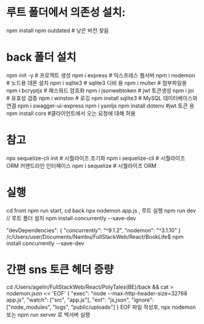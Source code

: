 # 루트 폴더에서 의존성 설치:

npm install
npm outdated # 낮은 버전 찾음

# back 폴더 설치

npm init -y # 프로젝트 생성
npm i express # 익스프레스 웹서버
npm i nodemon # 노드용 데몬 설치
npm i sqlite3 # sqlite3 디비 용
npm i multer # 첨부파일용
npm i bcryptjs # 패스워드 암호화
npm i jsonwebtoken # jwt 토큰생성
npm i joi # 유효성 검증
npm i winston # 로깅
npm install sqlite3 # MySQL 데이터베이스와 연결
npm i swagger-ui-express
npm i yamljs
npm install dotenv #jwt 토큰 용
npm install cors #클라이언트에서 오는 요청에 대해 허용

# 참고

npx sequelize-cli init # 시퀄라이즈 초기화
npm i sequelize-cli # 시퀄라이즈 ORM 커맨드라인 인터페이스
npm i sequelize # 시퀄라이즈 ORM

# 실행

cd front npm run start, cd back npx nodemon app.js , 루트 실행 npm run dev
// 루트 폴더 설치 npm install concurrently --save-dev

"devDependencies": {
"concurrently": "^9.1.2",
"nodemon": "^3.1.10"
}
/c/Users/user/Documents/Nambu/FullStackWeb/React/BookLife$ npm install concurrently --save-dev

# 간편 sns 토큰 헤더 증량
cd /Users/agelin/FullStackWeb/React/PolyTales\(BE\)/back && cat > nodemon.json << 'EOF'
{
  "exec": "node --max-http-header-size=32768 app.js",
  "watch": ["src", "app.js"],
  "ext": "js,json",
  "ignore": ["node_modules", "logs", "public/uploads"]
}
EOF
파일 작성후, npx nodemon 또는 npm run server 로 백서버 실행
